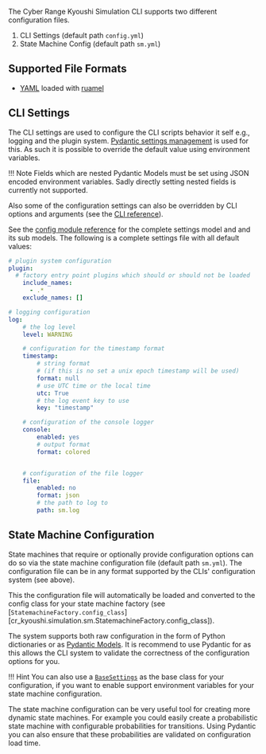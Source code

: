 The Cyber Range Kyoushi Simulation CLI supports two different configuration files.


1. CLI Settings (default path `config.yml`)
2. State Machine Config (default path `sm.yml`)

## Supported File Formats

- [YAML](https://yaml.org/) loaded with [ruamel](https://yaml.readthedocs.io/en/latest/)

## CLI Settings

The CLI settings are used to configure the CLI scripts behavior it self e.g., logging and the plugin system.
[Pydantic settings management](https://pydantic-docs.helpmanual.io/usage/settings/) is used for this.
As such it is possible to override the default value using environment variables.

!!! Note
    Fields which are nested Pydantic Models must be set using JSON encoded environment variables.
    Sadly directly setting nested fields is currently not supported.

Also some of the configuration settings can also be overridden by CLI options and arguments (see the [CLI reference](cli.md)).

See the [config module reference](../reference/config.md) for the complete settings model and and its sub models.
The following is a complete settings file with all default values:

```yaml
# plugin system configuration
plugin:
  # factory entry point plugins which should or should not be loaded
    include_names:
      - .*
    exclude_names: []

# logging configuration
log:
    # the log level
    level: WARNING

    # configuration for the timestamp format
    timestamp:
        # string format
        # (if this is no set a unix epoch timestamp will be used)
        format: null
        # use UTC time or the local time
        utc: True
        # the log event key to use
        key: "timestamp"

    # configuration of the console logger
    console:
        enabled: yes
        # output format
        format: colored


    # configuration of the file logger
    file:
        enabled: no
        format: json
        # the path to log to
        path: sm.log
```

## State Machine Configuration

State machines that require or optionally provide configuration options can do so
via the state machine configuration file (default path `sm.yml`). The configuration file
can be in any format supported by the CLIs' configuration system (see above).

This the configuration file will automatically be loaded and converted to the config class
for your state machine factory
(see [`StatemachineFactory.config_class`][cr_kyoushi.simulation.sm.StatemachineFactory.config_class]).

The system supports both raw configuration in the form of Python dictionaries or as
[Pydantic Models](https://pydantic-docs.helpmanual.io/). It is recommend to use Pydantic for as this allows
the CLI system to validate the correctness of the configuration options for you.

!!! Hint
    You can also use a [`BaseSettings`](https://pydantic-docs.helpmanual.io/usage/settings/)
    as the base class for your configuration, if you want to enable support environment variables
    for your state machine configuration.

The state machine configuration can be very useful tool for creating more dynamic state machines.
For example you could easily create a probabilistic state machine with configurable probabilities
for transitions. Using Pydantic you can also ensure that these probabilities are validated on
configuration load time.

